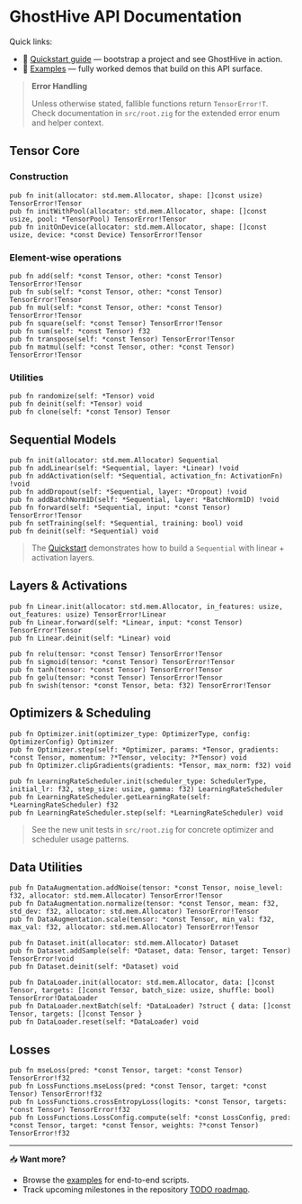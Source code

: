 # GhostHive API Documentation

Quick links:

- 📘 [Quickstart guide](./quickstart.md) — bootstrap a project and see GhostHive in action.
- 📄 [Examples](./examples.md) — fully worked demos that build on this API surface.

> **Error Handling**
>
> Unless otherwise stated, fallible functions return `TensorError!T`. Check documentation in `src/root.zig` for the extended error enum and helper context.

## Tensor Core

### Construction

```zig
pub fn init(allocator: std.mem.Allocator, shape: []const usize) TensorError!Tensor
pub fn initWithPool(allocator: std.mem.Allocator, shape: []const usize, pool: *TensorPool) TensorError!Tensor
pub fn initOnDevice(allocator: std.mem.Allocator, shape: []const usize, device: *const Device) TensorError!Tensor
```

### Element-wise operations

```zig
pub fn add(self: *const Tensor, other: *const Tensor) TensorError!Tensor
pub fn sub(self: *const Tensor, other: *const Tensor) TensorError!Tensor
pub fn mul(self: *const Tensor, other: *const Tensor) TensorError!Tensor
pub fn square(self: *const Tensor) TensorError!Tensor
pub fn sum(self: *const Tensor) f32
pub fn transpose(self: *const Tensor) TensorError!Tensor
pub fn matmul(self: *const Tensor, other: *const Tensor) TensorError!Tensor
```

### Utilities

```zig
pub fn randomize(self: *Tensor) void
pub fn deinit(self: *Tensor) void
pub fn clone(self: *const Tensor) Tensor
```

## Sequential Models

```zig
pub fn init(allocator: std.mem.Allocator) Sequential
pub fn addLinear(self: *Sequential, layer: *Linear) !void
pub fn addActivation(self: *Sequential, activation_fn: ActivationFn) !void
pub fn addDropout(self: *Sequential, layer: *Dropout) !void
pub fn addBatchNorm1D(self: *Sequential, layer: *BatchNorm1D) !void
pub fn forward(self: *Sequential, input: *const Tensor) TensorError!Tensor
pub fn setTraining(self: *Sequential, training: bool) void
pub fn deinit(self: *Sequential) void
```

> The [Quickstart](./quickstart.md) demonstrates how to build a `Sequential` with linear + activation layers.

## Layers & Activations

```zig
pub fn Linear.init(allocator: std.mem.Allocator, in_features: usize, out_features: usize) TensorError!Linear
pub fn Linear.forward(self: *Linear, input: *const Tensor) TensorError!Tensor
pub fn Linear.deinit(self: *Linear) void

pub fn relu(tensor: *const Tensor) TensorError!Tensor
pub fn sigmoid(tensor: *const Tensor) TensorError!Tensor
pub fn tanh(tensor: *const Tensor) TensorError!Tensor
pub fn gelu(tensor: *const Tensor) TensorError!Tensor
pub fn swish(tensor: *const Tensor, beta: f32) TensorError!Tensor
```

## Optimizers & Scheduling

```zig
pub fn Optimizer.init(optimizer_type: OptimizerType, config: OptimizerConfig) Optimizer
pub fn Optimizer.step(self: *Optimizer, params: *Tensor, gradients: *const Tensor, momentum: ?*Tensor, velocity: ?*Tensor) void
pub fn Optimizer.clipGradients(gradients: *Tensor, max_norm: f32) void

pub fn LearningRateScheduler.init(scheduler_type: SchedulerType, initial_lr: f32, step_size: usize, gamma: f32) LearningRateScheduler
pub fn LearningRateScheduler.getLearningRate(self: *LearningRateScheduler) f32
pub fn LearningRateScheduler.step(self: *LearningRateScheduler) void
```

> See the new unit tests in `src/root.zig` for concrete optimizer and scheduler usage patterns.

## Data Utilities

```zig
pub fn DataAugmentation.addNoise(tensor: *const Tensor, noise_level: f32, allocator: std.mem.Allocator) TensorError!Tensor
pub fn DataAugmentation.normalize(tensor: *const Tensor, mean: f32, std_dev: f32, allocator: std.mem.Allocator) TensorError!Tensor
pub fn DataAugmentation.scale(tensor: *const Tensor, min_val: f32, max_val: f32, allocator: std.mem.Allocator) TensorError!Tensor

pub fn Dataset.init(allocator: std.mem.Allocator) Dataset
pub fn Dataset.addSample(self: *Dataset, data: Tensor, target: Tensor) TensorError!void
pub fn Dataset.deinit(self: *Dataset) void

pub fn DataLoader.init(allocator: std.mem.Allocator, data: []const Tensor, targets: []const Tensor, batch_size: usize, shuffle: bool) TensorError!DataLoader
pub fn DataLoader.nextBatch(self: *DataLoader) ?struct { data: []const Tensor, targets: []const Tensor }
pub fn DataLoader.reset(self: *DataLoader) void
```

## Losses

```zig
pub fn mseLoss(pred: *const Tensor, target: *const Tensor) TensorError!f32
pub fn LossFunctions.mseLoss(pred: *const Tensor, target: *const Tensor) TensorError!f32
pub fn LossFunctions.crossEntropyLoss(logits: *const Tensor, targets: *const Tensor) TensorError!f32
pub fn LossFunctions.LossConfig.compute(self: *const LossConfig, pred: *const Tensor, target: *const Tensor, weights: ?*const Tensor) TensorError!f32
```

---

📥 **Want more?**

- Browse the [examples](./examples.md) for end-to-end scripts.
- Track upcoming milestones in the repository [TODO roadmap](../TODO.md).